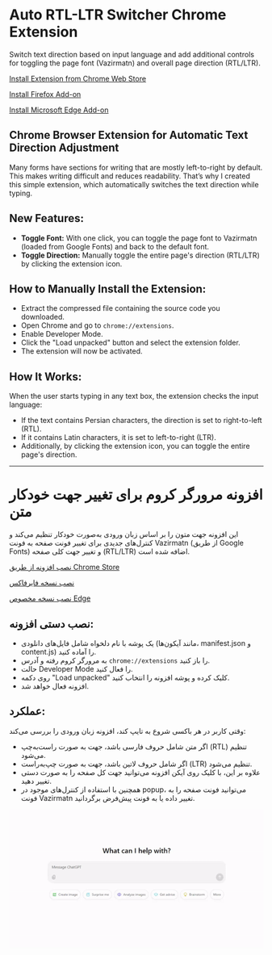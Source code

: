 # Auto RTL-LTR Switcher Chrome Extension

Switch text direction based on input language and add additional controls for toggling the page font (Vazirmatn) and overall page direction (RTL/LTR).

[Install Extension from Chrome Web Store](https://chromewebstore.google.com/detail/auto-rtlltr-switcher/iagbjlddhajgidlfcdpocafilcabjfbi)

[Install Firefox Add-on](https://addons.mozilla.org/en-US/firefox/addon/auto-rtl-ltr-switcher/)

[Install Microsoft Edge Add-on](https://microsoftedge.microsoft.com/addons/detail/auto-rtlltr-switcher/mlgackcdenhmekdbabkdceibpojnoekm)


## Chrome Browser Extension for Automatic Text Direction Adjustment

Many forms have sections for writing that are mostly left-to-right by default. This makes writing difficult and reduces readability. That’s why I created this simple extension, which automatically switches the text direction while typing.

## New Features:
- **Toggle Font:** With one click, you can toggle the page font to Vazirmatn (loaded from Google Fonts) and back to the default font.
- **Toggle Direction:** Manually toggle the entire page's direction (RTL/LTR) by clicking the extension icon.

## How to Manually Install the Extension:
- Extract the compressed file containing the source code you downloaded.
- Open Chrome and go to `chrome://extensions`.
- Enable Developer Mode.
- Click the "Load unpacked" button and select the extension folder.
- The extension will now be activated.

## How It Works:
When the user starts typing in any text box, the extension checks the input language:
- If the text contains Persian characters, the direction is set to right-to-left (RTL).
- If it contains Latin characters, it is set to left-to-right (LTR).
- Additionally, by clicking the extension icon, you can toggle the entire page's direction.

---

# افزونه مرورگر کروم برای تغییر جهت خودکار متن

این افزونه جهت متون را بر اساس زبان ورودی به‌صورت خودکار تنظیم می‌کند و کنترل‌های جدیدی برای تغییر فونت صفحه به فونت Vazirmatn (از طریق Google Fonts) و تغییر جهت کلی صفحه (RTL/LTR) اضافه شده است.

[نصب افزونه از طریق Chrome Store](https://chromewebstore.google.com/detail/auto-rtlltr-switcher/iagbjlddhajgidlfcdpocafilcabjfbi)

[نصب نسخه فایرفاکس](https://addons.mozilla.org/en-US/firefox/addon/auto-rtl-ltr-switcher/)

[نصب نسخه مخصوص Edge](https://microsoftedge.microsoft.com/addons/detail/auto-rtlltr-switcher/mlgackcdenhmekdbabkdceibpojnoekm)


## نصب دستی افزونه:
- یک پوشه با نام دلخواه شامل فایل‌های دانلودی (مانند آیکون‌ها، manifest.json و content.js) را آماده کنید.
- به مرورگر کروم رفته و آدرس `chrome://extensions` را باز کنید.
- حالت Developer Mode را فعال کنید.
- روی دکمه "Load unpacked" کلیک کرده و پوشه افزونه را انتخاب کنید.
- افزونه فعال خواهد شد.

## عملکرد:
وقتی کاربر در هر باکسی شروع به تایپ کند، افزونه زبان ورودی را بررسی می‌کند:
- اگر متن شامل حروف فارسی باشد، جهت به صورت راست‌به‌چپ (RTL) تنظیم می‌شود.
- اگر شامل حروف لاتین باشد، جهت به صورت چپ‌به‌راست (LTR) تنظیم می‌شود.
- علاوه بر این، با کلیک روی آیکن افزونه می‌توانید جهت کل صفحه را به صورت دستی تغییر دهید.
- همچنین با استفاده از کنترل‌های موجود در popup، می‌توانید فونت صفحه را به فونت Vazirmatn تغییر داده یا به فونت پیش‌فرض برگردانید.

![دمو](https://github.com/silvercover/auto-rtl-ltr-switcher/blob/main/demo.gif)
